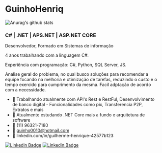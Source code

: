 <!--
### Hi there 👋
**Guilherme/GuinhoHenriq** is a ✨ _special_ ✨ repository because its `README.md` (this file) appears on your GitHub profile.

Here are some ideas to get you started:

- 🔭 I’m currently working on ...
- 🌱 I’m currently learning ...
- 👯 I’m looking to collaborate on ...
- 🤔 I’m looking for help with ...
- 💬 Ask me about ...
- 📫 How to reach me: ...
- 😄 Pronouns: ...
- ⚡ Fun fact: ...
-->
# GuinhoHenriq

![Anurag's github stats](https://github-readme-stats.vercel.app/api?username=GuinhoHenriq&show_icons=true&theme=radical)

### C# | .NET | APS.NET | ASP.NET CORE

Desenvolvedor, Formado em Sistemas de informação

4 anos trabalhando com a linguagem C#. 

Experiência com programação: C#, Python, SQL Server, JS.



Analise geral do problema, no qual busco soluções para recomendar a equipe focando na melhoria e otimização de tarefas, reduzindo o custo e o tempo exercido para cumprimento da mesma. Facil adptação de acordo com a necessidade.


- 🔭 Trabalhando atualmente com API's Rest e RestFul, Desenvolvimento de banco digital - Funcionalidades como pix, Transferencia P2P, Extratos e mais
- 🌱 Atualmente estudando .NET Core mais a fundo e arquitetura de software
- :iphone: (11) 96321-7180
- 💬 guinho0010@hotmail.com
- :briefcase: linkedin.com/in/guilherme-henrique-42577b123

[![Linkedin Badge](https://img.shields.io/badge/linkedin-%230077B5.svg?&style=for-the-badge&logo=linkedin&logoColor=white&link=https://www.linkedin.com/in/guilherme-henrique-42577b123)](https://www.linkedin.com/in/guilherme-henrique-42577b123) [![Linkedin Badge](https://img.shields.io/badge/WHATSAPP-%2325D366.svg?&style=for-the-badge&logo=whatsapp&logoColor=white&link=https://wa.me/11963217180?text=sua%20mensagem)](https://wa.me/5511963217180?text=sua%20mensagem)



